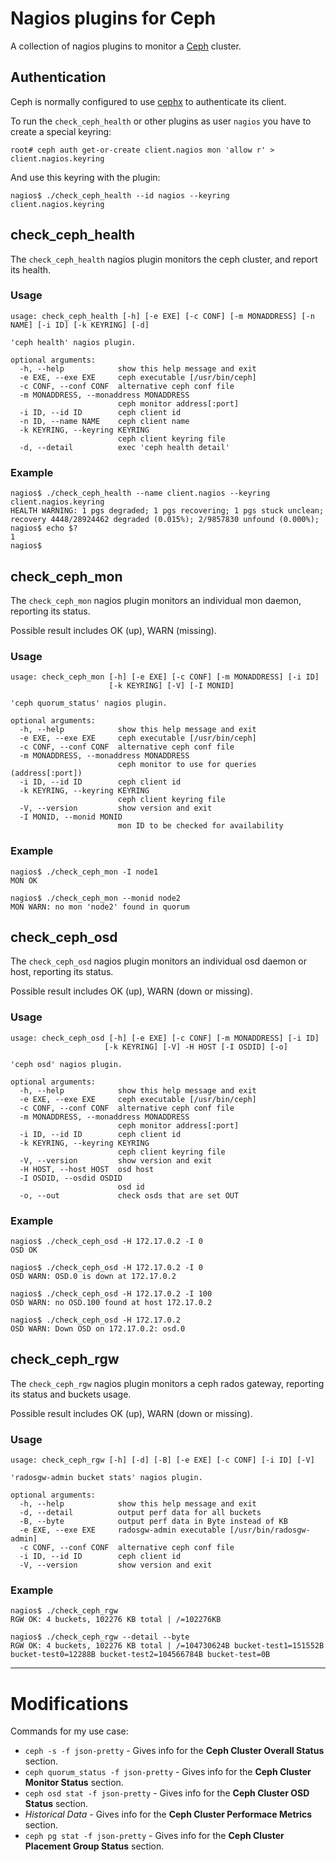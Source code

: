 # Nagios plugins for Ceph

A collection of nagios plugins to monitor a [Ceph][] cluster.

## Authentication

Ceph is normally configured to use [cephx] to authenticate its client.

To run the `check_ceph_health` or other plugins as user `nagios` you have to create a special keyring:

    root# ceph auth get-or-create client.nagios mon 'allow r' > client.nagios.keyring

And use this keyring with the plugin:

    nagios$ ./check_ceph_health --id nagios --keyring client.nagios.keyring

## check_ceph_health

The `check_ceph_health` nagios plugin monitors the ceph cluster, and report its health.

### Usage

    usage: check_ceph_health [-h] [-e EXE] [-c CONF] [-m MONADDRESS] [-n NAME] [-i ID] [-k KEYRING] [-d]

    'ceph health' nagios plugin.

    optional arguments:
      -h, --help            show this help message and exit
      -e EXE, --exe EXE     ceph executable [/usr/bin/ceph]
      -c CONF, --conf CONF  alternative ceph conf file
      -m MONADDRESS, --monaddress MONADDRESS
                            ceph monitor address[:port]
      -i ID, --id ID        ceph client id
      -n ID, --name NAME    ceph client name
      -k KEYRING, --keyring KEYRING
                            ceph client keyring file
      -d, --detail          exec 'ceph health detail'

### Example

    nagios$ ./check_ceph_health --name client.nagios --keyring client.nagios.keyring
    HEALTH WARNING: 1 pgs degraded; 1 pgs recovering; 1 pgs stuck unclean; recovery 4448/28924462 degraded (0.015%); 2/9857830 unfound (0.000%);
    nagios$ echo $?
    1
    nagios$

## check_ceph_mon

The `check_ceph_mon` nagios plugin monitors an individual mon daemon, reporting its status.

Possible result includes OK (up), WARN (missing).

### Usage

    usage: check_ceph_mon [-h] [-e EXE] [-c CONF] [-m MONADDRESS] [-i ID]
                          [-k KEYRING] [-V] [-I MONID]

    'ceph quorum_status' nagios plugin.

    optional arguments:
      -h, --help            show this help message and exit
      -e EXE, --exe EXE     ceph executable [/usr/bin/ceph]
      -c CONF, --conf CONF  alternative ceph conf file
      -m MONADDRESS, --monaddress MONADDRESS
                            ceph monitor to use for queries (address[:port])
      -i ID, --id ID        ceph client id
      -k KEYRING, --keyring KEYRING
                            ceph client keyring file
      -V, --version         show version and exit
      -I MONID, --monid MONID
                            mon ID to be checked for availability

### Example

    nagios$ ./check_ceph_mon -I node1
    MON OK

    nagios$ ./check_ceph_mon --monid node2
    MON WARN: no mon 'node2' found in quorum

## check_ceph_osd

The `check_ceph_osd` nagios plugin monitors an individual osd daemon or host, reporting its status.

Possible result includes OK (up), WARN (down or missing).

### Usage

    usage: check_ceph_osd [-h] [-e EXE] [-c CONF] [-m MONADDRESS] [-i ID]
                         [-k KEYRING] [-V] -H HOST [-I OSDID] [-o]

    'ceph osd' nagios plugin.

    optional arguments:
      -h, --help            show this help message and exit
      -e EXE, --exe EXE     ceph executable [/usr/bin/ceph]
      -c CONF, --conf CONF  alternative ceph conf file
      -m MONADDRESS, --monaddress MONADDRESS
                            ceph monitor address[:port]
      -i ID, --id ID        ceph client id
      -k KEYRING, --keyring KEYRING
                            ceph client keyring file
      -V, --version         show version and exit
      -H HOST, --host HOST  osd host
      -I OSDID, --osdid OSDID
                            osd id
      -o, --out             check osds that are set OUT

### Example

    nagios$ ./check_ceph_osd -H 172.17.0.2 -I 0
    OSD OK

    nagios$ ./check_ceph_osd -H 172.17.0.2 -I 0
    OSD WARN: OSD.0 is down at 172.17.0.2

    nagios$ ./check_ceph_osd -H 172.17.0.2 -I 100
    OSD WARN: no OSD.100 found at host 172.17.0.2

    nagios$ ./check_ceph_osd -H 172.17.0.2
    OSD WARN: Down OSD on 172.17.0.2: osd.0

## check_ceph_rgw

The `check_ceph_rgw` nagios plugin monitors a ceph rados gateway, reporting its status and buckets usage.

Possible result includes OK (up), WARN (down or missing).

### Usage
    usage: check_ceph_rgw [-h] [-d] [-B] [-e EXE] [-c CONF] [-i ID] [-V]

    'radosgw-admin bucket stats' nagios plugin.

    optional arguments:
      -h, --help            show this help message and exit
      -d, --detail          output perf data for all buckets
      -B, --byte            output perf data in Byte instead of KB
      -e EXE, --exe EXE     radosgw-admin executable [/usr/bin/radosgw-admin]
      -c CONF, --conf CONF  alternative ceph conf file
      -i ID, --id ID        ceph client id
      -V, --version         show version and exit

### Example

    nagios$ ./check_ceph_rgw
    RGW OK: 4 buckets, 102276 KB total | /=102276KB

    nagios$ ./check_ceph_rgw --detail --byte
    RGW OK: 4 buckets, 102276 KB total | /=104730624B bucket-test1=151552B bucket-test0=12288B bucket-test2=104566784B bucket-test=0B

[ceph]: http://www.ceph.com
[cephx]: http://ceph.com/docs/master/rados/operations/authentication/

---
# Modifications



Commands for my use case:
- `ceph -s -f json-pretty` - Gives info for the **Ceph Cluster Overall Status** section.
- `ceph quorum_status -f json-pretty` - Gives info for the **Ceph Cluster Monitor Status** section.
- `ceph osd stat -f json-pretty` - Gives info for the **Ceph Cluster OSD Status** section.
- *Historical Data* - Gives info for the **Ceph Cluster Performace Metrics** section.
- `ceph pg stat -f json-pretty` - Gives info for the **Ceph Cluster Placement Group Status** section.